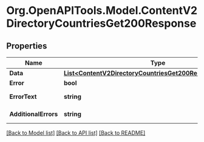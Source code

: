 # Org.OpenAPITools.Model.ContentV2DirectoryCountriesGet200Response

## Properties

Name | Type | Description | Notes
------------ | ------------- | ------------- | -------------
**Data** | [**List&lt;ContentV2DirectoryCountriesGet200ResponseDataInner&gt;**](ContentV2DirectoryCountriesGet200ResponseDataInner.md) |  | [optional] 
**Error** | **bool** | Флаг ошибки | [optional] 
**ErrorText** | **string** | Описание ошибки | [optional] 
**AdditionalErrors** | **string** | Дополнительные ошибки | [optional] 

[[Back to Model list]](../README.md#documentation-for-models) [[Back to API list]](../README.md#documentation-for-api-endpoints) [[Back to README]](../README.md)

